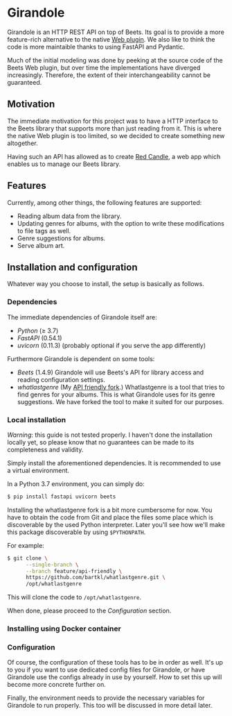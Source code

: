# Girandole

Girandole is an HTTP REST API on top of Beets. Its goal is to provide a more feature-rich alternative to the native [Web plugin](https://beets.readthedocs.io/en/stable/plugins/web.html). We also like to think the code is more maintaible thanks to using FastAPI and Pydantic.

Much of the initial modeling was done by peeking at the source code of the Beets Web plugin, but over time the implementations have diverged increasingly. Therefore, the extent of their interchangeability cannot be guaranteed.

## Motivation
The immediate motivation for this project was to have a HTTP interface to the Beets library that supports more than just reading from it. This is where the native Web plugin is too limited, so we decided to create something new altogether.

Having such an API has allowed as to create [Red Candle](https://github.com/gmvoliveira/red-candle), a web app which enables us to manage our Beets library.

## Features
Currently, among other things, the following features are supported:

- Reading album data from the library.
- Updating genres for albums, with the option to write these modifications to file tags as well.
- Genre suggestions for albums.
- Serve album art.

## Installation and configuration
Whatever way you choose to install, the setup is basically as follows.

### Dependencies
The immediate dependencies of Girandole itself are:
- _Python_ (≥ 3.7)
- _FastAPI_ (0.54.1)
- _uvicorn_ (0.11.3) (probably optional if you serve the app differently)

Furthermore Girandole is dependent on some tools:
- _Beets_ (1.4.9)
Girandole will use Beets's API for library access and reading configuration settings.
- _whatlastgenre_ (My [API friendly fork](https://github.com/bartkl/whatlastgenre/tree/feature/api-friendly).)
Whatlastgenre is a tool that tries to find genres for your albums. This is what Girandole uses for its genre suggestions. We have forked the tool to make it suited for our purposes.


### Local installation
_Warning_: this guide is not tested properly. I haven't done the installation locally yet, so please know that no guarantees can be made to its completeness and validity.

Simply install the aforementioned dependencies. It is recommended to use a virtual environment.

In a Python 3.7 environment, you can simply do:
```sh
$ pip install fastapi uvicorn beets
```

Installing the whatlastgenre fork is a bit more cumbersome for now. You have to obtain the code from Git and place the files some place which is discoverable by the used Python interpreter. Later you'll see how we'll make this package discoverable by using `$PYTHONPATH`.

For example:
```sh
$ git clone \
      --single-branch \
      --branch feature/api-friendly \
      https://github.com/bartkl/whatlastgenre.git \
      /opt/whatlastgenre
```

This will clone the code to `/opt/whatlastgenre`.

When done, please proceed to the _Configuration_ section.


### Installing using Docker container


### Configuration
Of course, the configuration of these tools has to be in order as well. It's up to you if you want to use dedicated config files for Girandole, or have Girandole use the configs already in use by yourself. How to set this up will become more concrete further on.

Finally, the environment needs to provide the necessary variables for Girandole to run properly. This too will be discussed in more detail later.
